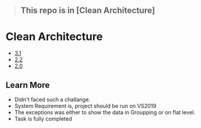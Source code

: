 >## This repo is in [Clean Architecture] 
 
# Clean Architecture
 
- [3.1](https://github.com/ardalis/CleanArchitecture/tree/dotnet-core-3.1)
- [2.2](https://github.com/ardalis/CleanArchitecture/tree/dotnet-core-2.2)
- [2.0](https://github.com/ardalis/CleanArchitecture/tree/dotnet-core-2.0)

## Learn More

- Didn't faced such a challange.
- System Requirement is, project should be run on VS2019
- The exceptions was either to show the data in Groupping or on flat level.
- Task is fully completed 
   